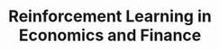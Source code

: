 ---
layout: distill
it_title:
title: Reinforcement Learning in Economics and Finance
university: Department of Economics, University of Padova
course: Econometrics - Master degree in Economics
site:
years: [2020/2021]
last_year: 2021
category: lectures
---